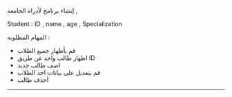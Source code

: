 
إنشاء برنامج  لأدراة الجامعة ,

Student  :
ID , name , age , Specialization



المهام المطلوبة :

- قم بأظهار جميع الطلاب
- اظهار طالب واحد عن طريق ID
- اضف طالب جديد
- قم بتعديل على بيانات احد الطلاب
- أحذف طالب
---
